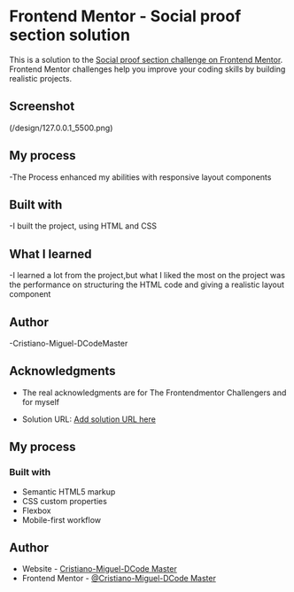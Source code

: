 # Frontend Mentor - Social proof section solution

This is a solution to the [Social proof section challenge on Frontend Mentor](https://www.frontendmentor.io/challenges/social-proof-section-6e0qTv_bA). Frontend Mentor challenges help you improve your coding skills by building realistic projects. 

  ## Screenshot
  (/design/127.0.0.1_5500.png)

## My process
-The Process enhanced my abilities with responsive layout components

  ## Built with
-I built the project, using HTML and CSS

  ## What I learned
-I learned a lot from the project,but what I liked the most on the project was the performance on structuring the HTML code and giving a realistic layout component

## Author
-Cristiano-Miguel-DCodeMaster

## Acknowledgments
- The real acknowledgments are for The Frontendmentor Challengers and for myself

- Solution URL: [Add solution URL here](https://your-solution-url.com)

## My process

### Built with

- Semantic HTML5 markup
- CSS custom properties
- Flexbox
- Mobile-first workflow

## Author

- Website - [Cristiano-Miguel-DCode Master](https://github.com/cristiano-miguel-dcodemaster)
- Frontend Mentor - [@Cristiano-Miguel-DCode Master](https://www.frontendmentor.io/profile/yourusername)
